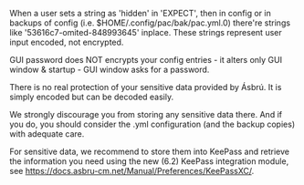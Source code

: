 When a user sets a string as 'hidden' in 'EXPECT', then in config or in backups of config (i.e. $HOME/.config/pac/bak/pac.yml.0) there're
strings like '53616c7-omited-848993645' inplace. These strings represent user input encoded, not encrypted.

GUI password does NOT encrypts your config entries - it alters only GUI window & startup - GUI window asks for a password.

There is no real protection of your sensitive data provided by Ásbrú. It is simply encoded but can be decoded easily.

We strongly discourage you from storing any sensitive data there. And if you do, you should consider the .yml configuration (and the backup copies) with adequate care.

For sensitive data, we recommend to store them into KeePass and retrieve the information you need using the new (6.2) KeePass integration module, see https://docs.asbru-cm.net/Manual/Preferences/KeePassXC/.
